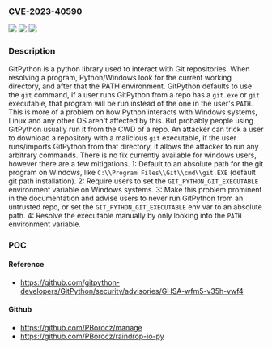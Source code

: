 ### [CVE-2023-40590](https://cve.mitre.org/cgi-bin/cvename.cgi?name=CVE-2023-40590)
![](https://img.shields.io/static/v1?label=Product&message=GitPython&color=blue)
![](https://img.shields.io/static/v1?label=Version&message=%3C%3D%203.1.32%20&color=brightgreen)
![](https://img.shields.io/static/v1?label=Vulnerability&message=CWE-426%3A%20Untrusted%20Search%20Path&color=brightgreen)

### Description

 GitPython is a python library used to interact with Git repositories. When resolving a program, Python/Windows look for the current working directory, and after that the PATH environment. GitPython defaults to use the `git` command, if a user runs GitPython from a repo has a `git.exe` or `git` executable, that program will be run instead of the one in the user's `PATH`. This is more of a problem on how Python interacts with Windows systems, Linux and any other OS aren't affected by this. But probably people using GitPython usually run it from the CWD of a repo. An attacker can trick a user to download a repository with a malicious `git` executable, if the user runs/imports GitPython from that directory, it allows the attacker to run any arbitrary commands. There is no fix currently available for windows users, however there are a few mitigations. 1: Default to an absolute path for the git program on Windows, like `C:\\Program Files\\Git\\cmd\\git.EXE` (default git path installation). 2: Require users to set the `GIT_PYTHON_GIT_EXECUTABLE` environment variable on Windows systems. 3: Make this problem prominent in the documentation and advise users to never run GitPython from an untrusted repo, or set the `GIT_PYTHON_GIT_EXECUTABLE` env var to an absolute path. 4: Resolve the executable manually by only looking into the `PATH` environment variable.

### POC

#### Reference
- https://github.com/gitpython-developers/GitPython/security/advisories/GHSA-wfm5-v35h-vwf4

#### Github
- https://github.com/PBorocz/manage
- https://github.com/PBorocz/raindrop-io-py

